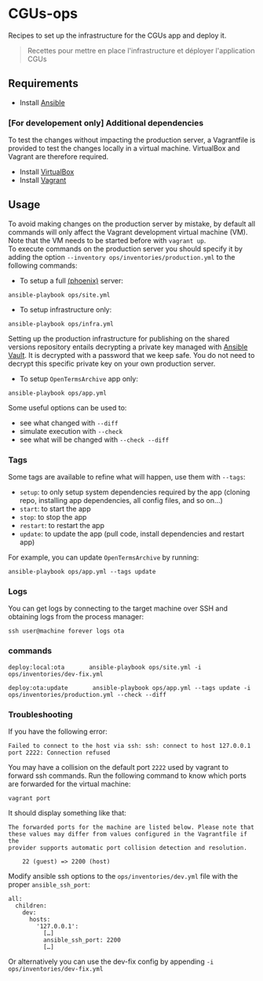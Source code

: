 # CGUs-ops

Recipes to set up the infrastructure for the CGUs app and deploy it.

> Recettes pour mettre en place l'infrastructure et déployer l'application CGUs

## Requirements

- Install [Ansible](https://docs.ansible.com/ansible/latest/installation_guide/intro_installation.html)

### [For developement only] Additional dependencies

To test the changes without impacting the production server, a Vagrantfile is provided to test the changes locally in a virtual machine. VirtualBox and Vagrant are therefore required.

- Install [VirtualBox](https://www.vagrantup.com/docs/installation/)
- Install [Vagrant](https://www.vagrantup.com/docs/installation/)

## Usage

To avoid making changes on the production server by mistake, by default all commands will only affect the Vagrant development virtual machine (VM). Note that the VM needs to be started before with `vagrant up`.\
To execute commands on the production server you should specify it by adding the option `--inventory ops/inventories/production.yml` to the following commands:

- To setup a full [(phoenix)](https://martinfowler.com/bliki/PhoenixServer.html) server:
```
ansible-playbook ops/site.yml
```

- To setup infrastructure only:
```
ansible-playbook ops/infra.yml
```

Setting up the production infrastructure for publishing on the shared versions repository entails decrypting a private key managed with [Ansible Vault](https://docs.ansible.com/ansible/latest/user_guide/vault.html). It is decrypted with a password that we keep safe. You do not need to decrypt this specific private key on your own production server.

- To setup `OpenTermsArchive` app only:
```
ansible-playbook ops/app.yml
```

Some useful options can be used to:
- see what changed with `--diff`
- simulate execution with `--check`
- see what will be changed with `--check --diff`

### Tags

Some tags are available to refine what will happen, use them with `--tags`:
 - `setup`: to only setup system dependencies required by the app (cloning repo, installing app dependencies, all config files, and so on…)
 - `start`: to start the app
 - `stop`: to stop the app
 - `restart`: to restart the app
 - `update`: to update the app (pull code, install dependencies and restart app)

For example, you can update `OpenTermsArchive` by running:
```
ansible-playbook ops/app.yml --tags update
```

### Logs

You can get logs by connecting to the target machine over SSH and obtaining logs from the process manager:

```
ssh user@machine forever logs ota
```

### commands

```
deploy:local:ota       ansible-playbook ops/site.yml -i ops/inventories/dev-fix.yml

deploy:ota:update       ansible-playbook ops/app.yml --tags update -i ops/inventories/production.yml --check --diff
```


### Troubleshooting

If you have the following error:
```
Failed to connect to the host via ssh: ssh: connect to host 127.0.0.1 port 2222: Connection refused
```

You may have a collision on the default port `2222` used by vagrant to forward ssh commands.
Run the following command to know which ports are forwarded for the virtual machine:
```
vagrant port
```

It should display something like that:
```
The forwarded ports for the machine are listed below. Please note that
these values may differ from values configured in the Vagrantfile if the
provider supports automatic port collision detection and resolution.

    22 (guest) => 2200 (host)
```

Modify ansible ssh options to the `ops/inventories/dev.yml` file with the proper `ansible_ssh_port`:
```
all:
  children:
    dev:
      hosts:
        '127.0.0.1':
          […]
          ansible_ssh_port: 2200
          […]
```

Or alternatively you can use the dev-fix config by appending `-i ops/inventories/dev-fix.yml`